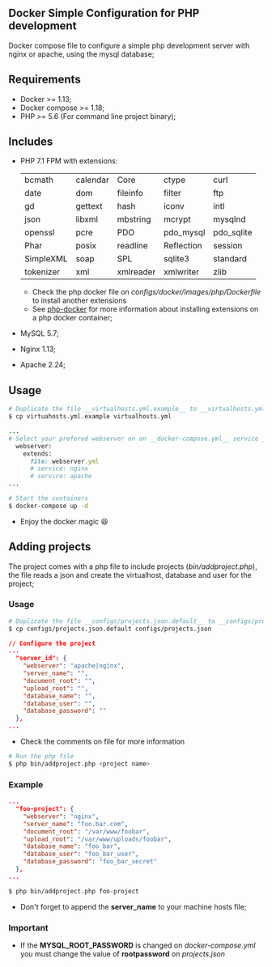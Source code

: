 Docker Simple Configuration for PHP development
---
Docker compose file to configure a simple php development server with nginx or apache, using the mysql database;

## Requirements
- Docker >= 1.13;
- Docker compose >= 1.18;
- PHP >= 5.6 (For command line project binary);

## Includes
- PHP 7.1 FPM with extensions:

    |  |  |  |  |  |
    | --- | --- | --- | --- | --- |
    | bcmath | calendar | Core | ctype | curl |
    | date | dom | fileinfo | filter | ftp |
    | gd | gettext | hash | iconv | intl |
    | json | libxml | mbstring | mcrypt | mysqlnd |
    | openssl | pcre | PDO | pdo_mysql | pdo_sqlite |
    | Phar | posix | readline | Reflection | session |
    | SimpleXML | soap | SPL | sqlite3 | standard |
    | tokenizer | xml | xmlreader | xmlwriter | zlib |
    - Check the php docker file on _configs/docker/images/php/Dockerfile_ to install another extensions
    - See [php-docker](https://hub.docker.com/_/php/) for more information about installing extensions on a php docker container;
- MySQL 5.7;
- Nginx 1.13;
- Apache 2.24;

## Usage
```sh
# Duplicate the file __virtualhosts.yml.example__ to __virtualhosts.yml__
$ cp virtuahosts.yml.example virtualhosts.yml
```

```ruby
...
# Select your prefered webserver on on __docker-compose.yml__ service __webserver__
  webserver:
    extends:
      file: webserver.yml
      # service: nginx
      # service: apache
...
```

```sh
# Start the containers
$ docker-compose up -d
```

- Enjoy the docker magic :laughing:

## Adding projects
The project comes with a php file to include projects (_bin/addproject.php_), the file reads a json and create the virtualhost, database and user for the project;

### Usage
```sh
# Duplicate the file __configs/projects.json.default__ to __configs/projects.json__
$ cp configs/projects.json.default configs/projects.json
```

```json
// Configure the project
...
  "server_id": {
    "webserver": "apache|nginx",
    "server_name": "",
    "document_root": "",
    "upload_root": "",
    "database_name": "",
    "database_user": "",
    "database_password": ""
  },
...
```
- Check the comments on file for more information

```sh
# Run the php file
$ php bin/addproject.php <project name>
```

### Example
```json
...
  "foo-project": {
    "webserver": "nginx",
    "server_name": "foo.bar.com",
    "document_root": "/var/www/foobar",
    "upload_root": "/var/www/uploads/foobar",
    "database_name": "foo_bar",
    "database_user": "foo_bar_user",
    "database_password": "foo_bar_secret"
  },
...
```
```sh
$ php bin/addproject.php foo-project
```
- Don't forget to append the __server_name__ to your machine hosts file;

### Important
- If the __MYSQL_ROOT_PASSWORD__ is changed on _docker-compose.yml_ you must change the value of __rootpassword__ on _projects.json_

